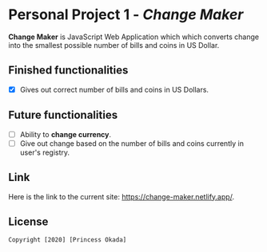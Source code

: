 # Personal Project 1 - *Change Maker*

**Change Maker** is JavaScript Web Application which which converts change into the smallest possible number of bills and coins in US Dollar. 

## Finished functionalities

* [x] Gives out correct number of bills and coins in US Dollars. 

## Future functionalities

* [ ] Ability to **change currency**. 
* [ ] Give out change based on the number of bills and coins currently in user's registry. 

## Link

Here is the link to the current site: https://change-maker.netlify.app/. 

## License

    Copyright [2020] [Princess Okada]
